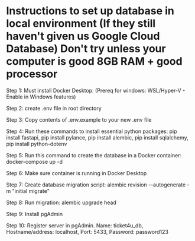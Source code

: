 # Instructions to set up database in local environment (If they still haven't given us Google Cloud Database) Don't try unless your computer is good 8GB RAM + good processor

Step 1: Must install Docker Desktop. (Prereq for windows: WSL/Hyper-V - Enable in Windows features)

Step 2: create .env file in root directory

Step 3: Copy contents of .env.example to your new .env file

Step 4: Run these commands to install essential python packages: pip install fastapi, pip install pylance, pip install alembic, pip install sqlalchemy, pip install python-dotenv

Step 5: Run this command to create the database in a Docker container: docker-compose up -d

Step 6: Make sure container is running in Docker Desktop

Step 7: Create database migration script: alembic revision --autogenerate -m "initial migrate"

Step 8: Run migration: alembic upgrade head 

Step 9: Install pgAdmin

Step 10: Register server in pgAdmin. Name: ticket4u_db, Hostname/address: localhost, Port: 5433, Password: password123 
